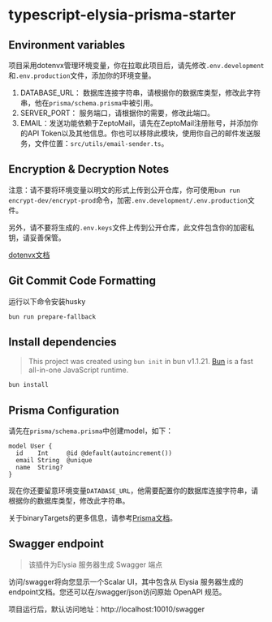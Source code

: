 # typescript-elysia-prisma-starter

## Environment variables

项目采用dotenvx管理环境变量，你在拉取此项目后，请先修改`.env.development`和`.env.production`文件，添加你的环境变量。

1. DATABASE_URL： 数据库连接字符串，请根据你的数据库类型，修改此字符串，他在`prisma/schema.prisma`中被引用。
2. SERVER_PORT： 服务端口，请根据你的需要，修改此端口。
3. EMAIL：发送功能依赖于ZeptoMail，请先在ZeptoMail注册账号，并添加你的API Token以及其他信息。你也可以移除此模块，使用你自己的邮件发送服务，文件位置：`src/utils/email-sender.ts`。

## Encryption & Decryption Notes

注意：请不要将环境变量以明文的形式上传到公开仓库，你可使用`bun run encrypt-dev/encrypt-prod`命令，加密`.env.development/.env.production`文件。

另外，请不要将生成的`.env.keys`文件上传到公开仓库，此文件包含你的加密私钥，请妥善保管。

[dotenvx文档](https://dotenvx.com/)

## Git Commit Code Formatting

运行以下命令安装husky

```bash
bun run prepare-fallback
```

## Install dependencies

> This project was created using `bun init` in bun v1.1.21. [Bun](https://bun.sh) is a fast all-in-one JavaScript runtime.

```bash
bun install
```

## Prisma Configuration

请先在`prisma/schema.prisma`中创建model，如下：

```prisma
model User {
  id    Int     @id @default(autoincrement())
  email String  @unique
  name  String?
}
```

现在你还要留意环境变量`DATABASE_URL`，他需要配置你的数据库连接字符串，请根据你的数据库类型，修改此字符串。

关于binaryTargets的更多信息，请参考[Prisma文档](https://www.prisma.io/docs/orm/overview/prisma-schema-file-structure/prisma-schema-file-structure#binarytargets)。

## Swagger endpoint

> 该插件为Elysia 服务器生成 Swagger 端点

访问/swagger将向您显示一个Scalar UI，其中包含从 Elysia 服务器生成的endpoint文档。您还可以在/swagger/json访问原始 OpenAPI 规范。

项目运行后，默认访问地址：http://localhost:10010/swagger
